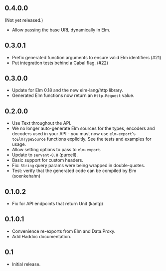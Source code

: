 0.4.0.0
-------
(Not yet released.)
* Allow passing the base URL dynamically in Elm.

0.3.0.1
-------
* Prefix generated function arguments to ensure valid Elm identifiers (#21)
* Put integration tests behind a Cabal flag. (#22)

0.3.0.0
-------
* Update for Elm 0.18 and the new elm-lang/http library.
* Generated Elm functions now return an `Http.Request` value.

0.2.0.0
-------
* Use Text throughout the API.
* We no longer auto-generate Elm sources for the types, encoders and decoders
  used in your API - you must now use `elm-export`'s `toElmTypeSource` functions
  explicitly. See the tests and examples for usage.
* Allow setting options to pass to `elm-export`.
* Update to `servant-0.8` (purcell).
* Basic support for custom headers.
* Fix: `String` query params were being wrapped in double-quotes.
* Test: verify that the generated code can be compiled by Elm (soenkehahn)

0.1.0.2
-------
* Fix for API endpoints that return Unit (kantp)

0.1.0.1
-------
* Convenience re-exports from Elm and Data.Proxy.
* Add Haddoc documentation.

0.1
---
* Initial release.
